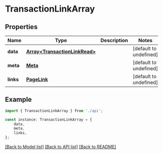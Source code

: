 # TransactionLinkArray


## Properties

Name | Type | Description | Notes
------------ | ------------- | ------------- | -------------
**data** | [**Array&lt;TransactionLinkRead&gt;**](TransactionLinkRead.md) |  | [default to undefined]
**meta** | [**Meta**](Meta.md) |  | [default to undefined]
**links** | [**PageLink**](PageLink.md) |  | [default to undefined]

## Example

```typescript
import { TransactionLinkArray } from './api';

const instance: TransactionLinkArray = {
    data,
    meta,
    links,
};
```

[[Back to Model list]](../README.md#documentation-for-models) [[Back to API list]](../README.md#documentation-for-api-endpoints) [[Back to README]](../README.md)
